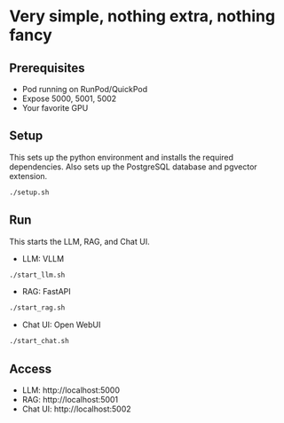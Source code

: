 # Very simple, nothing extra, nothing fancy

## Prerequisites

- Pod running on RunPod/QuickPod
- Expose 5000, 5001, 5002
- Your favorite GPU

## Setup

This sets up the python environment and installs the required dependencies. Also sets up the PostgreSQL database and pgvector extension.

```bash
./setup.sh
```

## Run

This starts the LLM, RAG, and Chat UI.

- LLM: VLLM
```bash
./start_llm.sh
```

- RAG: FastAPI
```bash
./start_rag.sh
```

- Chat UI: Open WebUI
```bash
./start_chat.sh
```


## Access

- LLM: http://localhost:5000
- RAG: http://localhost:5001
- Chat UI: http://localhost:5002

